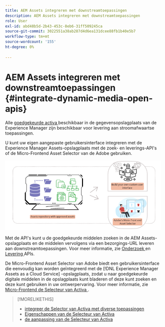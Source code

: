 ```yaml
---
title: AEM Assets integreren met downstreamtoepassingen
description: AEM Assets integreren met downstreamtoepassingen
role: User
exl-id: abd48b5d-2b43-453c-8eb6-31ff509245ca
source-git-commit: 3022551a38ab287d4d6ea131dcee88fb1b40e5b7
workflow-type: tm+mt
source-wordcount: '155'
ht-degree: 0%

---
```


# AEM Assets integreren met downstreamtoepassingen {#integrate-dynamic-media-open-apis}

Alle [ goedgekeurde activa ](/help/assets/approve-assets.md) beschikbaar in de gegevensopslagplaats van de Experience Manager zijn beschikbaar voor levering aan stroomafwaartse toepassingen.

U kunt uw eigen aangepaste gebruikersinterface integreren met de Experience Manager Assets-opslagplaats met de zoek- en leverings-API&#39;s of de Micro-Frontend Asset Selector van de Adobe gebruiken.

![ Integratie met de bewaarplaats van AEM Assets ](assets/asset-selector-integration.png)

Met de API&#39;s kunt u de goedgekeurde middelen zoeken in de AEM Assets-opslagplaats en de middelen vervolgens via een bezorgings-URL leveren aan downstreamtoepassingen. Voor meer informatie, zie [ Onderzoek ](/help/assets/search-assets-api.md) en [ Levering ](/help/assets/deliver-assets-apis.md) APIs.

De Micro-Frontend Asset Selector van Adobe biedt een gebruikersinterface die eenvoudig kan worden geïntegreerd met de [!DNL Experience Manager Assets as a Cloud Service] -opslagplaats, zodat u naar goedgekeurde digitale middelen in de opslagplaats kunt bladeren of deze kunt zoeken en deze kunt gebruiken in uw ontwerpervaring. Voor meer informatie, zie [ Micro-Frontend de Selecteur van Activa ](/help/assets/overview-asset-selector.md).

>[!MORELIKETHIS]
>
>* [ integreer de Selector van Activa met diverse toepassingen ](/help/assets/integrate-asset-selector.md)
>* [ Eigenschappen van de Selecteur van Activa ](/help/assets/asset-selector-properties.md)
>* [ de aanpassing van de Selecteur van Activa ](/help/assets/asset-selector-customization.md)
